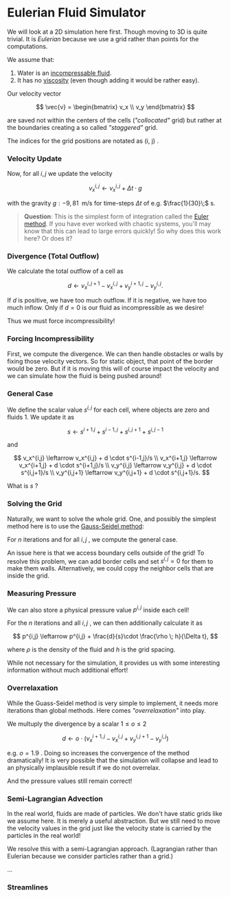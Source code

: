 # Eulerian Fluid Simulator

We will look at a 2D simulation here first. Though moving to 3D is quite trivial. It is _Eulerian_ because we use a grid rather than points for the computations.

We assume that:
1. Water is an [incompressable fluid](https://en.wikipedia.org/wiki/Incompressible_flow).
2. It has no [viscosity](https://en.wikipedia.org/wiki/Viscosity) (even though adding it would be rather easy).

Our velocity vector

$$
    \vec{v} =
        \begin{bmatrix}
            v_x \\
            v_y 
        \end{bmatrix}
$$

are saved not within the centers of the cells (_"collocated"_ grid) but rather at the boundaries creating a so called _"staggered"_ grid.

The indices for the grid positions are notated as \(i, j\) .

### Velocity Update
Now, for all $i,j$ we update the velocity

$$
v_x^{i,j} \leftarrow v_x^{i,j} + \Delta t \cdot g
$$

with the gravity $g: -9,81\;$ m/s for time-steps $\Delta t$ of e.g. $\frac{1}{30}\;$ s.

>**Question**: This is the simplest form of integration called the [Euler method](https://en.wikipedia.org/wiki/Euler_method). If you have ever worked with chaotic systems, you'll may know that this can lead to large errors quickly! So why does this work here? Or does it?

### Divergence (Total Outflow)
We calculate the total outflow of a cell as

$$
d \leftarrow v_x^{i,j+1}-v_x^{i,j} + v_y^{i+1,j} - v_y^{i,j}.
$$

If $d$ is positive, we have too much outflow. If it is negative, we have too much inflow. Only if $d = 0$ is our fluid as incompressible as we desire!

Thus we must force incompressibility!

### Forcing Incompressibility
First, we compute the divergence.
We can then handle obstacles or walls by fixing those velocity vectors. So for static object, that point of the border would be zero. But if it is moving this will of course impact the velocity and we can simulate how the fluid is being pushed around!

### General Case
We define the scalar value $s^{i,j}$ for each cell, where objects are zero and fluids 1. We update it as

$$
s \leftarrow  s^{i+1. j} + s^{i-1, j} + s^{i,j+1} + s^{i,j-1}
$$

and

$$
v_x^{i,j} \leftarrow v_x^{i,j} + d \cdot s^{i-1,j}/s \\
v_x^{i+1,j} \leftarrow v_x^{i+1,j} + d \cdot s^{i+1,j}/s \\
v_y^{i,j} \leftarrow v_y^{i,j} + d \cdot s^{i,j+1}/s \\
v_y^{i,j+1} \leftarrow v_y^{i,j+1} + d \cdot s^{i,j+1}/s.
$$

What is $s$ ?

### Solving the Grid
Naturally, we want to solve the whole grid. One, and possibly the simplest method here is to use the [Gauss-Seidel method](https://en.wikipedia.org/wiki/Gauss%E2%80%93Seidel_method):

For $n$ iterations and for all $i,j$ , we compute the general case.

An issue here is that we access boundary cells outside of the grid! To resolve this problem, we can add border cells and set $s^{i,j} = 0$ for them to make them walls. Alternatively, we could copy the neighbor cells that are inside the grid.

### Measuring Pressure
We can also store a physical pressure value $p^{i,j}$ inside each cell!

For the $n$ iterations and all $i,j$ , we can then additionally calculate it as

$$
    p^{i,j} \leftarrow p^{i,j} + \frac{d}{s}\cdot \frac{\rho \; h}{\Delta t},
$$

where $\rho$ is the density of the fluid and $h$ is the grid spacing.

While not necessary for the simulation, it provides us with some interesting information without much additional effort!

### Overrelaxation
While the Guass-Seidel method is very simple to implement, it needs more iterations than global methods. Here comes _"overrelaxation"_ into play.

We multuply the divergence by a scalar $1 \leq o \leq 2$

$$
d \leftarrow o\cdot(v_x^{i+1, j} - v_x^{i,j} + v_y^{i,j+1} - v_y^{i,j})
$$

e.g. $o=1.9$ . Doing so increases the convergence of the method dramatically! It is very possible that the simulation will collapse and lead to an physically implausible result if we do not overrelax.

And the pressure values still remain correct!

### Semi-Lagrangian Advection
In the real world, fluids are made of particles. We don't have static grids like we assume here. It is merely a useful abstraction. But we still need to move the velocity values in the grid just like the velocity state is carried by the particles in the real world!

We resolve this with a semi-Lagrangian approach. (Lagrangian rather than Eulerian because we consider particles rather than a grid.)

...

### Streamlines


